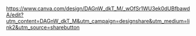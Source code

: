 https://www.canva.com/design/DAGnW_dkT_M/_wOfSr1WU3ek0dUBfbawdA/edit?utm_content=DAGnW_dkT_M&utm_campaign=designshare&utm_medium=link2&utm_source=sharebutton